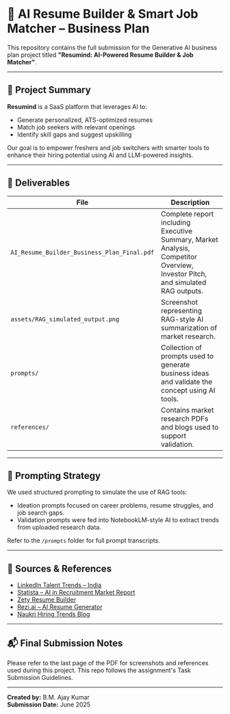 # 📘 AI Resume Builder & Smart Job Matcher – Business Plan

This repository contains the full submission for the Generative AI business plan project titled **"Resumind: AI-Powered Resume Builder & Job Matcher"**.

---

## 🚀 Project Summary

**Resumind** is a SaaS platform that leverages AI to:
- Generate personalized, ATS-optimized resumes
- Match job seekers with relevant openings
- Identify skill gaps and suggest upskilling

Our goal is to empower freshers and job switchers with smarter tools to enhance their hiring potential using AI and LLM-powered insights.

---

## 📄 Deliverables

| File | Description |
|------|-------------|
| `AI_Resume_Builder_Business_Plan_Final.pdf` | Complete report including Executive Summary, Market Analysis, Competitor Overview, Investor Pitch, and simulated RAG outputs. |
| `assets/RAG_simulated_output.png` | Screenshot representing RAG-style AI summarization of market research. |
| `prompts/` | Collection of prompts used to generate business ideas and validate the concept using AI tools. |
| `references/` | Contains market research PDFs and blogs used to support validation.

---

## 🧠 Prompting Strategy

We used structured prompting to simulate the use of RAG tools:
- Ideation prompts focused on career problems, resume struggles, and job search gaps.
- Validation prompts were fed into NotebookLM-style AI to extract trends from uploaded research data.

Refer to the `/prompts` folder for full prompt transcripts.

---

## 🔗 Sources & References

- [LinkedIn Talent Trends – India](https://business.linkedin.com/talent-solutions/blog/trends-and-research)
- [Statista – AI in Recruitment Market Report](https://www.statista.com/)
- [Zety Resume Builder](https://zety.com/)
- [Rezi.ai – AI Resume Generator](https://www.rezi.ai/)
- [Naukri Hiring Trends Blog](https://www.naukri.com/recruiters/blog)

---

## 📬 Final Submission Notes

Please refer to the last page of the PDF for screenshots and references used during this project. This repo follows the assignment's Task Submission Guidelines.

---

**Created by:** B.M. Ajay Kumar  
**Submission Date:** June 2025
